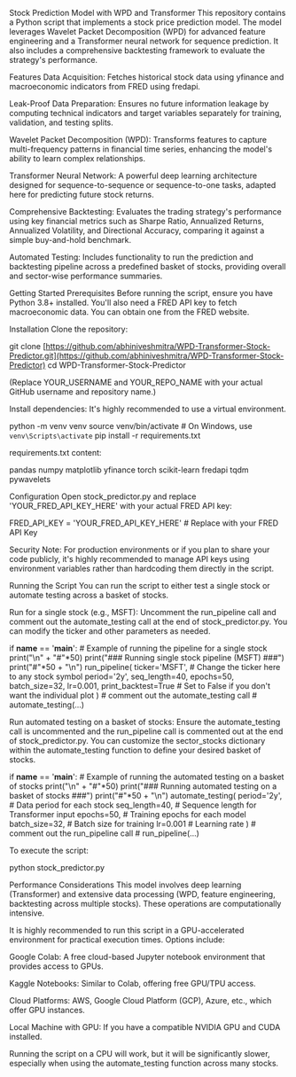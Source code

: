 Stock Prediction Model with WPD and Transformer
This repository contains a Python script that implements a stock price prediction model. The model leverages Wavelet Packet Decomposition (WPD) for advanced feature engineering and a Transformer neural network for sequence prediction. It also includes a comprehensive backtesting framework to evaluate the strategy's performance.

Features
Data Acquisition: Fetches historical stock data using yfinance and macroeconomic indicators from FRED using fredapi.

Leak-Proof Data Preparation: Ensures no future information leakage by computing technical indicators and target variables separately for training, validation, and testing splits.

Wavelet Packet Decomposition (WPD): Transforms features to capture multi-frequency patterns in financial time series, enhancing the model's ability to learn complex relationships.

Transformer Neural Network: A powerful deep learning architecture designed for sequence-to-sequence or sequence-to-one tasks, adapted here for predicting future stock returns.

Comprehensive Backtesting: Evaluates the trading strategy's performance using key financial metrics such as Sharpe Ratio, Annualized Returns, Annualized Volatility, and Directional Accuracy, comparing it against a simple buy-and-hold benchmark.

Automated Testing: Includes functionality to run the prediction and backtesting pipeline across a predefined basket of stocks, providing overall and sector-wise performance summaries.

Getting Started
Prerequisites
Before running the script, ensure you have Python 3.8+ installed. You'll also need a FRED API key to fetch macroeconomic data. You can obtain one from the FRED website.

Installation
Clone the repository:

git clone [https://github.com/abhiniveshmitra/WPD-Transformer-Stock-Predictor.git](https://github.com/abhiniveshmitra/WPD-Transformer-Stock-Predictor)
cd WPD-Transformer-Stock-Predictor

(Replace YOUR_USERNAME and YOUR_REPO_NAME with your actual GitHub username and repository name.)

Install dependencies:
It's highly recommended to use a virtual environment.

python -m venv venv
source venv/bin/activate  # On Windows, use `venv\Scripts\activate`
pip install -r requirements.txt

requirements.txt content:

pandas
numpy
matplotlib
yfinance
torch
scikit-learn
fredapi
tqdm
pywavelets

Configuration
Open stock_predictor.py and replace 'YOUR_FRED_API_KEY_HERE' with your actual FRED API key:

FRED_API_KEY = 'YOUR_FRED_API_KEY_HERE' # Replace with your FRED API Key

Security Note: For production environments or if you plan to share your code publicly, it's highly recommended to manage API keys using environment variables rather than hardcoding them directly in the script.

Running the Script
You can run the script to either test a single stock or automate testing across a basket of stocks.

Run for a single stock (e.g., MSFT):
Uncomment the run_pipeline call and comment out the automate_testing call at the end of stock_predictor.py. You can modify the ticker and other parameters as needed.

if __name__ == '__main__':
    # Example of running the pipeline for a single stock
    print("\n" + "#"*50)
    print("### Running single stock pipeline (MSFT) ###")
    print("#"*50 + "\n")
    run_pipeline(
        ticker='MSFT', # Change the ticker here to any stock symbol
        period='2y',
        seq_length=40,
        epochs=50,
        batch_size=32,
        lr=0.001,
        print_backtest=True # Set to False if you don't want the individual plot
    )
    # comment out the automate_testing call
    # automate_testing(...)

Run automated testing on a basket of stocks:
Ensure the automate_testing call is uncommented and the run_pipeline call is commented out at the end of stock_predictor.py. You can customize the sector_stocks dictionary within the automate_testing function to define your desired basket of stocks.

if __name__ == '__main__':
    # Example of running the automated testing on a basket of stocks
    print("\n" + "#"*50)
    print("### Running automated testing on a basket of stocks ###")
    print("#"*50 + "\n")
    automate_testing(
        period='2y',      # Data period for each stock
        seq_length=40,    # Sequence length for Transformer input
        epochs=50,        # Training epochs for each model
        batch_size=32,    # Batch size for training
        lr=0.001          # Learning rate
    )
    # comment out the run_pipeline call
    # run_pipeline(...)

To execute the script:

python stock_predictor.py

Performance Considerations
This model involves deep learning (Transformer) and extensive data processing (WPD, feature engineering, backtesting across multiple stocks). These operations are computationally intensive.

It is highly recommended to run this script in a GPU-accelerated environment for practical execution times. Options include:

Google Colab: A free cloud-based Jupyter notebook environment that provides access to GPUs.

Kaggle Notebooks: Similar to Colab, offering free GPU/TPU access.

Cloud Platforms: AWS, Google Cloud Platform (GCP), Azure, etc., which offer GPU instances.

Local Machine with GPU: If you have a compatible NVIDIA GPU and CUDA installed.

Running the script on a CPU will work, but it will be significantly slower, especially when using the automate_testing function across many stocks.
